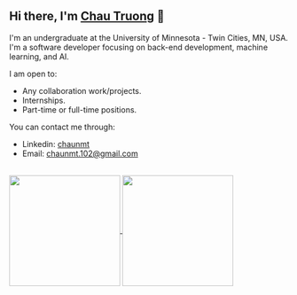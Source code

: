 ## Hi there, I'm [Chau Truong](https://chaunmt.netlify.app/) 👋

I'm an undergraduate at the University of Minnesota - Twin Cities, MN, USA. I'm a software developer focusing on back-end development, machine learning, and AI. 

I am open to:
- Any collaboration work/projects.
- Internships.
- Part-time or full-time positions.

You can contact me through: 
- Linkedin: [chaunmt](https://www.linkedin.com/in/chaunmt/)
- Email: [chaunmt.102@gmail.com](mailto:chaunmt.102@gmail.com)

<br/>
<a href="https://github.com/chaunmt/github-readme-stats">
  <img height=200 align="center" src="https://github-readme-stats.vercel.app/api?username=chaunmt&theme=tokyonight" />
</a>
<a href="https://github.com/chaunmt/convoychat">
  <img height=200 align="center" src="https://github-readme-stats.vercel.app/api/top-langs?username=chaunmt&layout=compact&langs_count=8&card_width=320&theme=tokyonight" />
</a>
<!--
**chaunmt/chaunmt** is a ✨ _special_ ✨ repository because its `README.md` (this file) appears on your GitHub profile.

Here are some ideas to get you started:

- 🔭 I’m currently working on ...
- 🌱 I’m currently learning ...
- 👯 I’m looking to collaborate on ...
- 🤔 I’m looking for help with ...
- 💬 Ask me about ...
- 📫 How to reach me: ...
- 😄 Pronouns: ...
- ⚡ Fun fact: ...
-->
